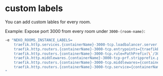 # custom labels

You can add custom lables for every room.

Example: Expose port 3000 from every room under `3000-(room-name)`:

```bash
-e "NEKO_ROOMS_INSTANCE_LABELS=
    traefik.http.services.{containerName}-3000-tcp.loadbalancer.server.port=3000
    traefik.http.routers.{containerName}-3000-tcp.entrypoints={traefikEntrypoint}
    traefik.http.routers.{containerName}-3000-tcp.rule=PathPrefix(\`/3000-{roomName}\`)
    traefik.http.middlewares.{containerName}-3000-tcp-prf.stripprefix.prefixes=/3000-{roomName}/
    traefik.http.routers.{containerName}-3000-tcp.middlewares={containerName}-3000-tcp-prf
    traefik.http.routers.{containerName}-3000-tcp.service={containerName}-3000-tcp
"
```
